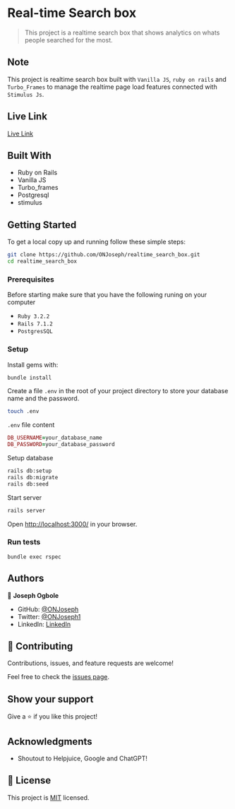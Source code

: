 # Real-time Search box
> This project is a realtime search box that shows analytics on whats people searched for the most.

## Note
This project is realtime search box built with `Vanilla JS`, `ruby on rails` and `Turbo_Frames` to manage the realtime page load features connected with `Stimulus Js`.

## Live Link
[Live Link](https://mysite-l9h8.onrender.com/)

## Built With

- Ruby on Rails
- Vanilla JS
- Turbo_frames
- Postgresql
- stimulus

## Getting Started

To get a local copy up and running follow these simple steps:

```sh
git clone https://github.com/ONJoseph/realtime_search_box.git
cd realtime_search_box
```

### Prerequisites
Before starting make sure that you have the following runing on your computer

- `Ruby 3.2.2`
- `Rails 7.1.2`
- `PostgresSQL`

### Setup

Install gems with:

```sh
bundle install
```

Create a file `.env` in the root of your project directory to store your database name and the password.

```sh
touch .env
```

`.env` file content

```ruby
DB_USERNAME=your_database_name
DB_PASSWORD=your_database_password
```

Setup database

```sh
rails db:setup
rails db:migrate
rails db:seed
```

Start server 

```sh
rails server
```

Open [http://localhost:3000/](http://localhost:3000/]) in your browser.
 
### Run tests

```
bundle exec rspec
```

## Authors

👤 **Joseph Ogbole**

- GitHub: [@ONJoseph](https://github.com/ONJoseph)
- Twitter: [@ONJoseph1](https://twitter.com/ONJoseph1)
- LinkedIn: [LinkedIn](https://www.linkedin.com/in/o-n-joseph-ba8425147/)

## 🤝 Contributing

Contributions, issues, and feature requests are welcome!

Feel free to check the [issues page](https://github.com/ONJoseph/realtime_search_box/issues).

## Show your support

Give a ⭐️ if you like this project!

## Acknowledgments

- Shoutout to Helpjuice, Google and ChatGPT!

## 📝 License

This project is [MIT](./LICENSE) licensed.
